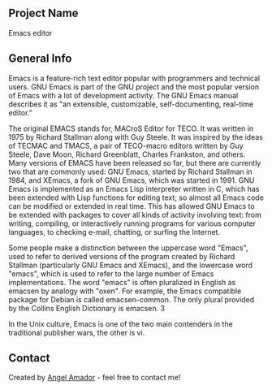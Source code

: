 ## Project Name
Emacs editor
## General Info
Emacs is a feature-rich text editor popular with programmers and technical users. GNU Emacs is part of the GNU project and the most popular version of Emacs with a lot of development activity. The GNU Emacs manual describes it as "an extensible, customizable, self-documenting, real-time editor."

The original EMACS stands for, MACroS Editor for TECO. It was written in 1975 by Richard Stallman along with Guy Steele. It was inspired by the ideas of TECMAC and TMACS, a pair of TECO-macro editors written by Guy Steele, Dave Moon, Richard Greenblatt, Charles Frankston, and others. Many versions of EMACS have been released so far, but there are currently two that are commonly used: GNU Emacs, started by Richard Stallman in 1984, and XEmacs, a fork of GNU Emacs, which was started in 1991. GNU Emacs is implemented as an Emacs Lisp interpreter written in C, which has been extended with Lisp functions for editing text; so almost all Emacs code can be modified or extended in real time. This has allowed GNU Emacs to be extended with packages to cover all kinds of activity involving text: from writing, compiling, or interactively running programs for various computer languages, to checking e-mail, chatting, or surfing the Internet.

Some people make a distinction between the uppercase word "Emacs", used to refer to derived versions of the program created by Richard Stallman (particularly GNU Emacs and XEmacs), and the lowercase word "emacs", which is used to refer to the large number of Emacs implementations. The word "emacs" is often pluralized in English as emacsen by analogy with "oxen". For example, the Emacs compatible package for Debian is called emacsen-common. The only plural provided by the Collins English Dictionary is emacsen. 3

In the Unix culture, Emacs is one of the two main contenders in the traditional publisher wars, the other is vi.



## Contact
Created by [Angel Amador](mailto:2542@holbertonschool.com) - feel free to contact me!